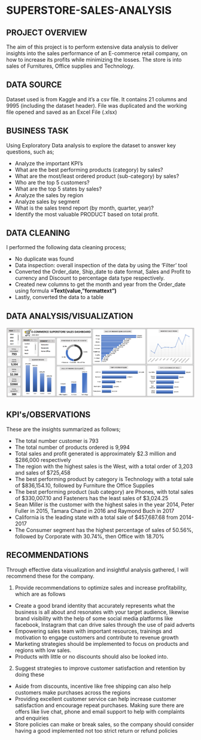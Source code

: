 # SUPERSTORE-SALES-ANALYSIS
## PROJECT OVERVIEW
The aim of this project is to perform extensive data analysis to deliver insights into the sales performance of an E-commerce retail company, on how to increase its profits while minimizing the losses. The store is into sales of Furnitures, Office supplies and Technology.
## DATA SOURCE
Dataset used is from Kaggle and it’s a csv file. It contains 21 columns and 9995 (including the dataset header). File was duplicated and the working file opened and saved as an Excel File (.xlsx)
## BUSINESS TASK
Using Exploratory Data analysis to explore the dataset to answer key questions, such as;
- Analyze the important KPI’s
- What are the best performing products (category) by sales?
- What are the most/least ordered product (sub-category) by sales?
- Who are the top 5 customers?
- What are the top 5 states by sales? 
- Analyze the sales by region
- Analyze sales by segment
- What is the sales trend report (by month, quarter, year)?
- Identify the most valuable PRODUCT based on total profit. 
## DATA CLEANING
I performed the following data cleaning process; 
- No duplicate was found
- Data inspection: overall inspection of the data by using the ‘Filter’ tool
- Converted the Order_date, Ship_date to date format, Sales and Profit to currency and Discount to percentage data type respectively.
- Created new columns to get the month and year from the Order_date using formula **=Text(value,”formattext”)**
- Lastly, converted the data to a table
## DATA ANALYSIS/VISUALIZATION
![](ECOMMERCE_DASHBOARD.png)
## KPI's/OBSERVATIONS
These are the insights summarized as follows;
- The total number customer is 793
- The total number of products ordered is 9,994
- Total sales and profit generated is approximately $2.3 million and $286,000 respectively
- The region with the highest sales is the West, with a total order of 3,203 and sales of $725,458
- The best performing product by category is Technology with a total sale of $836,154.10, followed by Furniture the Office Supplies
- The best performing product (sub category) are Phones, with total sales of $330,007.10 and Fasteners has the least sales of $3,024.25
- Sean Miller is the customer with the highest sales in the year 2014, Peter Fuller in 2015, Tamara Chand in 2016 and Raymond Buch in 2017
- California is the leading state with a total sale of $457,687.68 from 2014-2017
- The Consumer segment has the highest percentage of sales of 50.56%, followed by Corporate with 30.74%, then Office with 18.70%
## RECOMMENDATIONS
Through effective data visualization and insightful analysis gathered, I will recommend these for the company.
1. Provide recommendations to optimize sales and increase profitability, which are as follows
- Create a good brand identity that accurately represents what the business is all about and resonates with your target audience, likewise brand visibility with the help of some social media platforms like facebook, Instagram that can drive sales through the use of paid adverts
-	Empowering sales team with important resources, trainings and motivation to engage customers and contribute to revenue growth
-	Marketing strategies should be implemented to focus on products and regions with low sales.
-	Products with little or no discounts should also be looked into. 
2. Suggest strategies to improve customer satisfaction and retention by doing these
- Aside from discounts, incentive like free shipping can also help customers make purchases across the regions
- Providing excellent customer service can help increase customer satisfaction and encourage repeat purchases. Making sure there are offers like live chat, phone and email support to help with complaints and enquiries
- Store policies can make or break sales, so the company should consider having a good implemented not too strict return or refund policies



